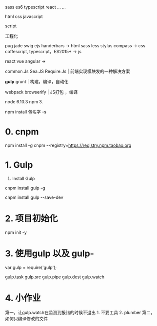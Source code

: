 sass es6 typescript react ... ...

html css javascript

script

工程化

pug jade swig ejs handerbars -> html
sass less stylus compass -> css
coffescript, typescript，ES2015+ -> js

react vue angular ->

common.Js Sea.JS Require.Js | 前端实现模块发的一种解决方案

**gulp** grunt | 构建，编译，自动化

webpack browserify |  JS打包 ，编译

node 6.10.3  npm 3.

npm install 包名字 -s

# 0. cnpm

npm install -g cnpm --registry=https://registry.npm.taobao.org

# 1. Gulp

1. Install Gulp

cnpm install gulp -g

cnpm install gulp --save-dev

# 2. 项目初始化

npm init -y

# 3. 使用gulp 以及 gulp-

var gulp = require('gulp');

gulp.task
gulp.src
gulp.pipe
gulp.dest
gulp.watch

# 4. 小作业 
第一，让gulp.watch在监测到报错的时候不退出
    1. 不要工具
    2. plumber
第二，如何只编译修改的文件


